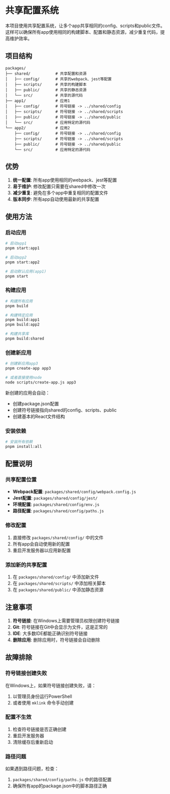 # 共享配置系统

本项目使用共享配置系统，让多个app共享相同的config、scripts和public文件。这样可以确保所有app使用相同的构建脚本、配置和静态资源，减少重复代码，提高维护效率。

## 项目结构

```
packages/
├── shared/           # 共享配置和资源
│   ├── config/       # 共享的webpack、jest等配置
│   ├── scripts/      # 共享的构建脚本
│   ├── public/       # 共享的静态资源
│   └── src/          # 共享的源代码
├── app1/             # 应用1
│   ├── config/       # 符号链接 -> ../shared/config
│   ├── scripts/      # 符号链接 -> ../shared/scripts
│   ├── public/       # 符号链接 -> ../shared/public
│   └── src/          # 应用特定的源代码
└── app2/             # 应用2
    ├── config/       # 符号链接 -> ../shared/config
    ├── scripts/      # 符号链接 -> ../shared/scripts
    ├── public/       # 符号链接 -> ../shared/public
    └── src/          # 应用特定的源代码
```

## 优势

1. **统一配置**: 所有app使用相同的webpack、jest等配置
2. **易于维护**: 修改配置只需要在shared中修改一次
3. **减少重复**: 避免在多个app中重复相同的配置文件
4. **版本同步**: 所有app自动使用最新的共享配置

## 使用方法

### 启动应用

```bash
# 启动app1
pnpm start:app1

# 启动app2
pnpm start:app2

# 启动默认应用(app1)
pnpm start
```

### 构建应用

```bash
# 构建所有应用
pnpm build

# 构建特定应用
pnpm build:app1
pnpm build:app2

# 构建共享库
pnpm build:shared
```

### 创建新应用

```bash
# 创建新应用app3
pnpm create-app app3

# 或者直接使用node
node scripts/create-app.js app3
```

新创建的应用会自动：
- 创建package.json配置
- 创建符号链接指向shared的config、scripts、public
- 创建基本的React文件结构

### 安装依赖

```bash
# 安装所有依赖
pnpm install:all
```

## 配置说明

### 共享配置位置

- **Webpack配置**: `packages/shared/config/webpack.config.js`
- **Jest配置**: `packages/shared/config/jest/`
- **环境配置**: `packages/shared/config/env.js`
- **路径配置**: `packages/shared/config/paths.js`

### 修改配置

1. 直接修改 `packages/shared/config/` 中的文件
2. 所有app会自动使用新的配置
3. 重启开发服务器以应用新配置

### 添加新的共享配置

1. 在 `packages/shared/config/` 中添加新文件
2. 在 `packages/shared/scripts/` 中添加相关脚本
3. 在 `packages/shared/public/` 中添加静态资源

## 注意事项

1. **符号链接**: 在Windows上需要管理员权限创建符号链接
2. **Git**: 符号链接在Git中会显示为文件，这是正常的
3. **IDE**: 大多数IDE都能正确识别符号链接
4. **删除应用**: 删除应用时，符号链接会自动删除

## 故障排除

### 符号链接创建失败

在Windows上，如果符号链接创建失败，请：
1. 以管理员身份运行PowerShell
2. 或者使用 `mklink` 命令手动创建

### 配置不生效

1. 检查符号链接是否正确创建
2. 重启开发服务器
3. 清除缓存后重新启动

### 路径问题

如果遇到路径问题，检查：
1. `packages/shared/config/paths.js` 中的路径配置
2. 确保所有app的package.json中的脚本路径正确
